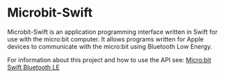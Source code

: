#  Microbit-Swift
Microbit-Swift is an application programming interface written in Swift for use with the micro:bit computer. It allows programs written for Apple devices to communicate with the micro:bit using Bluetooth Low Energy.

For information about this project and how to use the API see: [Micro:bit Swift Bluetooth LE](https://phwallen.github.io/microbit-swift/)